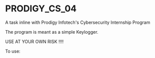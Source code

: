 # PRODIGY_CS_04
A task inline with Prodigy Infotech's Cybersecurity Internship Program

The program is meant as a simple Keylogger.

USE AT YOUR OWN RISK !!!!

To use:

